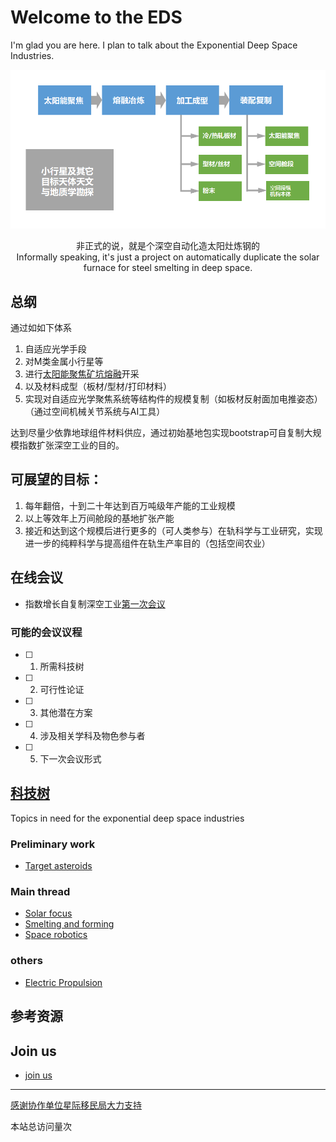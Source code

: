 # Welcome to the EDS

I'm glad you are here. I plan to talk about the Exponential Deep Space Industries.

[![diagram of the proposed exponential deep space industries](imgs/eds-diagram.png)](tech-tree.html)

<center>非正式的说，就是个深空自动化造太阳灶炼钢的</center>

<center>Informally speaking, it's just a project on automatically duplicate the solar furnace for steel smelting in deep space.</center>

## 总纲

通过如如下体系

1. 自适应光学手段
2. 对M类金属小行星等
3. 进行[太阳能聚焦矿坑熔融](topics/solar-focus.md)开采
4. 以及材料成型（板材/型材/打印材料）
5. 实现对自适应光学聚焦系统等结构件的规模复制（如板材反射面加电推姿态）（通过空间机械关节系统与AI工具）

达到尽量少依靠地球组件材料供应，通过初始基地包实现bootstrap可自复制大规模指数扩张深空工业的目的。

## 可展望的目标：

1. 每年翻倍，十到二十年达到百万吨级年产能的工业规模
2. 以上等效年上万间舱段的基地扩张产能
3. 接近和达到这个规模后进行更多的（可人类参与）在轨科学与工业研究，实现进一步的纯粹科学与提高组件在轨生产率目的（包括空间农业）

## 在线会议

* 指数增长自复制深空工业[第一次会议](meeting-notes/2018-09.md)

### 可能的会议议程

- [ ] 1. 所需科技树
- [ ] 2. 可行性论证
- [ ] 3. 其他潜在方案
- [ ] 4. 涉及相关学科及物色参与者
- [ ] 5. 下一次会议形式

## [科技树](tech-tree.html)

Topics in need for the exponential deep space industries

### Preliminary work

* [Target asteroids](topics/target-asteroids.md)

### Main thread

* [Solar focus](topics/solar-focus.md)
* [Smelting and forming](topics/smelting-and-forming.md)
* [Space robotics](topics/space-robotics.md)

### others

* [Electric Propulsion](topics/electric-propulsion.md)

## 参考资源


## Join us

* [join us](join-us.md)

---
[感谢协作单位星际移民局大力支持](https://github.com/InterImm/roundTable/issues/4)

<script async src="//busuanzi.ibruce.info/busuanzi/2.3/busuanzi.pure.mini.js"></script>

<span id="busuanzi_container_site_pv">本站总访问量<span id="busuanzi_value_site_pv"></span>次</span>

<!-- ## Let me know several or a few

* one
* two
* ..

is this really what i'm looking for?

## How this happened?

* automatic jekyll? -->
